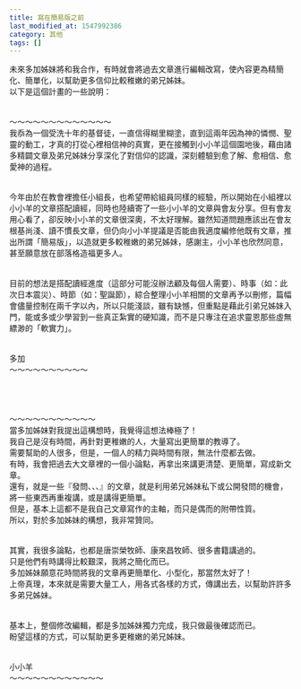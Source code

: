 ```yaml
---
title: 寫在簡易版之前
last_modified_at: 1547992386
category: 其他
tags: []
---
```


未來多加姊妹將和我合作，有時就會將過去文章進行編輯改寫，使內容更為精簡化、簡單化，以幫助更多信仰比較稚嫩的弟兄姊妹。<!--more--><br>以下是這個計畫的一些說明：<br><br><br>～～～～～～～～～～～～～<br>我忝為一個受洗十年的基督徒，一直信得糊里糊塗，直到這兩年因為神的憐憫、聖靈的動工，才真的打從心裡相信神的真實，更在接觸到小小羊這個園地後，藉由諸多精闢文章及弟兄姊妹分享深化了對信仰的認識，深刻體驗到愈了解、愈相信、愈愛神的過程。<br> <br><br>今年由於在教會裡擔任小組長，也希望帶給組員同樣的經驗，所以開始在小組裡以小小羊的文章搭配讀經，同時也陸續寄了一些小小羊的文章與會友分享。但有會友用心看了，卻反映小小羊的文章很深奧，不太好理解。雖然知道問題應該出在會友根基尚淺、讀不慣長文章，但仍向小小羊提議是否能由我適度編修他既有文章，推出所謂「簡易版」，以造就更多較稚嫩的弟兄姊妹，感謝主，小小羊也欣然同意，甚至願意放在部落格造福更多人。<br> <br><br>目前的想法是搭配讀經進度（這部分可能沒辦法顧及每個人需要）、時事（如：此次日本震災）、時節（如：聖誕節），綜合整理小小羊相關的文章再予以刪修，篇幅會儘量控制在兩千字以內，所以只能淺談，雖有缺憾，但重點是藉此引弟兄姊妹入門，能或多或少學習到一些真正紮實的硬知識，而不是只專注在追求靈恩那些虛無縹渺的「軟實力」。<br><br><br>多加<br>～～～～～～～～～～<br><br><br><br><br>～～～～～～～～～～～<br>當多加姊妹對我提出這構想時，我覺得這想法棒極了！<br>我自己是沒有時間，再針對更稚嫩的人，大量寫出更簡單的教導了。<br>需要幫助的人很多，但是，一個人的精力與時間有限，無法什麼都去做。<br>有時，我會把過去大文章裡的一個小論點，再拿出來講更清楚、更簡單，寫成新文章。<br>還有，就是一些『發問、、、』的文章，就是利用弟兄姊妹私下或公開發問的機會，將一些東西再重複講，或是講得更簡單。<br>但是，基本上這都不是我自己文章寫作的主軸，而只是偶而的附帶性質。<br>所以，對於多加姊妹的構想，我非常贊同。<br> <br><br>其實，我很多論點，也都是唐崇榮牧師、康來昌牧師、很多書籍講過的。<br>只是他們有時講得比較艱深，我將之簡化而已。<br>多加姊妹願意花時間將我的文章再更簡單化、小型化，那當然太好了！<br>上帝真理，本來就是需要大量工人，用各式各樣的方式，傳講出去，以幫助許許多多弟兄姊妹。<br><br><br>基本上，整個修改編輯，都是多加姊妹獨力完成，我只做最後確認而已。<br>盼望這樣的方式，可以幫助更多更稚嫩的弟兄姊妹。<br><br><br>小小羊<br>～～～～～～～～～～～～<br>
